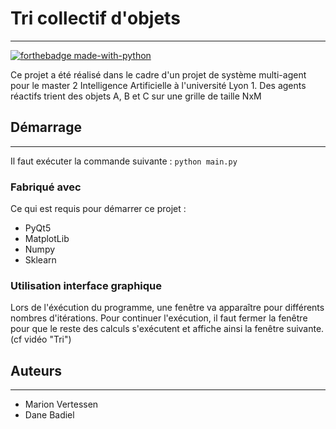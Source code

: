 # Tri collectif d'objets 

---
[![forthebadge made-with-python](http://ForTheBadge.com/images/badges/made-with-python.svg)](https://www.python.org/)

Ce projet a été réalisé dans le cadre d'un projet de système multi-agent pour le master 2 Intelligence Artificielle à l'université Lyon 1.
Des agents réactifs trient des objets A, B et C sur une grille de taille NxM


Démarrage
---
---
Il faut exécuter la commande suivante :  ``python main.py``

### Fabriqué avec

Ce qui est requis pour démarrer ce projet :

- PyQt5 
- MatplotLib
- Numpy
- Sklearn

### Utilisation interface graphique 

Lors de l'éxécution du programme, une fenêtre va apparaître pour différents nombres d'itérations.
Pour continuer l'exécution, il faut fermer la fenêtre pour que le reste des calculs s'exécutent et affiche ainsi la fenêtre suivante.
(cf vidéo "Tri")

## Auteurs

---
- Marion Vertessen 
- Dane Badiel

